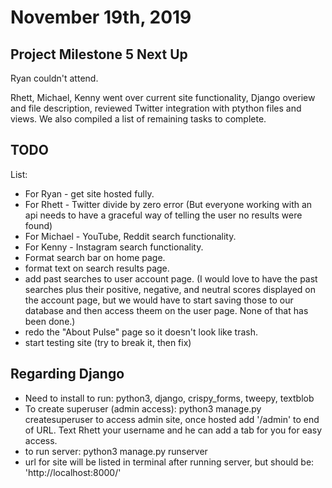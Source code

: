# November 19th, 2019

## Project Milestone 5 Next Up

Ryan couldn't attend.

Rhett, Michael, Kenny went over current site functionality, Django overiew and file description, reviewed Twitter integration with ptython files and views. We also compiled a list of remaining tasks to complete.

## TODO

List:
* For Ryan - get site hosted fully.
* For Rhett - Twitter divide by zero error (But everyone working with an api needs to have a graceful way of telling the user no results were found)
* For Michael - YouTube, Reddit search functionality.
* For Kenny - Instagram search functionality.
* Format search bar on home page.
* format text on search results page.
* add past searches to user account page. (I would love to have the past searches plus their positive, negative, and neutral scores displayed on the account page, but we would have to start saving those to our database and then access theem on the user page. None of that has been done.)
* redo the "About Pulse" page so it doesn't look like trash.
* start testing site (try to break it, then fix)

## Regarding Django

* Need to install to run: python3, django, crispy_forms, tweepy, textblob
* To create superuser (admin access): python3 manage.py createsuperuser to access admin site, once hosted add '/admin' to end of URL. Text Rhett your username and he can add a tab for you for easy access.
* to run server: python3 manage.py runserver
* url for site will be listed in terminal after running server, but should be: 'http://localhost:8000/'
